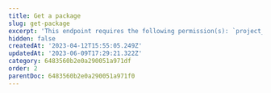 ```yaml
---
title: Get a package
slug: get-package
excerpt: 'This endpoint requires the following permission(s): `project_configuration:packages:read`.'
hidden: false
createdAt: '2023-04-12T15:55:05.249Z'
updatedAt: '2023-06-09T17:29:21.322Z'
category: 6483560b2e0a290051a971df
order: 2
parentDoc: 6483560b2e0a290051a971f0
---
```

